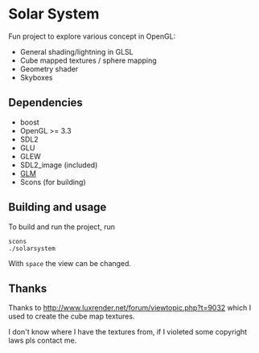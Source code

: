 
# Solar System

Fun project to explore various concept in OpenGL:

* General shading/lightning in GLSL
* Cube mapped textures / sphere mapping
* Geometry shader
* Skyboxes



## Dependencies

* boost
* OpenGL >= 3.3
* SDL2
* GLU
* GLEW
* SDL2\_image (included)
* [GLM](http://glm.g-truc.net/0.9.4/index.html)
* Scons (for building)



## Building and usage

To build and run the project, run 

    scons
	./solarsystem

With `space` the view can be changed.



## Thanks

Thanks to http://www.luxrender.net/forum/viewtopic.php?t=9032 which I used
to create the cube map textures.

I don't know where I have the textures from, if I violeted some copyright laws
pls contact me.
